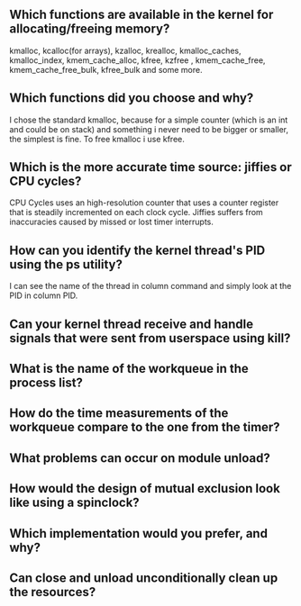 ## Which functions are available in the kernel for allocating/freeing memory?
kmalloc, kcalloc(for arrays), kzalloc, krealloc, kmalloc_caches, kmalloc_index, kmem_cache_alloc, kfree, kzfree , kmem_cache_free, kmem_cache_free_bulk, kfree_bulk and some more.
## Which functions did you choose and why?
I chose the standard kmalloc, because for a simple counter (which is an int and could be on stack) and something i never need to be bigger or smaller, the simplest is fine. To free kmalloc i use kfree.
## Which is the more accurate time source: jiffies or CPU cycles?
CPU Cycles uses an high-resolution counter that uses a counter register that is steadily incremented on each clock cycle.
Jiffies suffers from inaccuracies caused by missed or lost timer interrupts.
## How can you identify the kernel thread's PID using the ps utility?
I can see the name of the thread in column command and simply look at the PID in column PID.
## Can your kernel thread receive and handle signals that were sent from userspace using kill?
## What is the name of the workqueue in the process list?
## How do the time measurements of the workqueue compare to the one from the timer?
## What problems can occur on module unload?
## How would the design of mutual exclusion look like using a spinclock?
## Which implementation would you prefer, and why?
## Can close and unload unconditionally clean up the resources?
